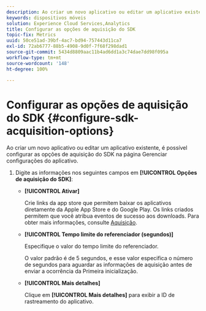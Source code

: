 ```yaml
---
description: Ao criar um novo aplicativo ou editar um aplicativo existente, é possível configurar as opções de aquisição do SDK na página Gerenciar configurações do aplicativo.
keywords: dispositivos móveis
solution: Experience Cloud Services,Analytics
title: Configurar as opções de aquisição do SDK
topic-fix: Metrics
uuid: 50ce51ad-39bf-4ac7-bd94-757443d11ca7
exl-id: 72ab6777-88b5-4908-9d0f-7f68f298dad1
source-git-commit: 5434d8809aac11b4ad6dd1a3c74dae7dd98f095a
workflow-type: tm+mt
source-wordcount: '148'
ht-degree: 100%

---
```


# Configurar as opções de aquisição do SDK {#configure-sdk-acquisition-options}

Ao criar um novo aplicativo ou editar um aplicativo existente, é possível configurar as opções de aquisição do SDK na página Gerenciar configurações do aplicativo.

1. Digite as informações nos seguintes campos em **[!UICONTROL Opções de aquisição do SDK]**:

   * **[!UICONTROL Ativar]**

      Crie links da app store que permitem baixar os aplicativos diretamente da Apple App Store e do Google Play. Os links criados permitem que você atribua eventos de sucesso aos downloads. Para obter mais informações, consulte [Aquisição](/help/using/acquisition-main/acquisition-main.md).

   * **[!UICONTROL Tempo limite do referenciador (segundos)]**

      Especifique o valor do tempo limite do referenciador.

      O valor padrão é de 5 segundos, e esse valor especifica o número de segundos para aguardar as informações de aquisição antes de enviar a ocorrência da Primeira inicialização.

   * **[!UICONTROL Mais detalhes]**

      Clique em **[!UICONTROL Mais detalhes]** para exibir a ID de rastreamento do aplicativo.
